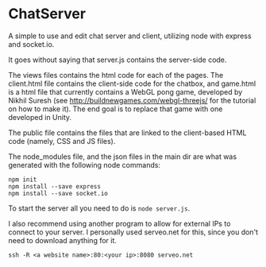 # ChatServer
A simple to use and edit chat server and client, utilizing node with express and socket.io.

It goes without saying that server.js contains the server-side code.

The views files contains the html code for each of the pages.  The client.html file contains the client-side code for the chatbox, and game.html is a html file that currently contains a WebGL pong game, developed by Nikhil Suresh (see http://buildnewgames.com/webgl-threejs/ for the tutorial on how to make it).  The end goal is to replace that game with one developed in Unity.

The public file contains the files that are linked to the client-based HTML code (namely, CSS and JS files).

The node_modules file, and the json files in the main dir are what was generated with the following node commands:
```
npm init
npm install --save express
npm install --save socket.io 
```


To start the server all you need to do is `node server.js`.

I also recommend using another program to allow for external IPs to connect to your server. I personally used serveo.net for this, since you don't need to download anything for it.

`ssh -R <a website name>:80:<your ip>:8080 serveo.net`
